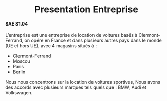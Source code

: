 <center><h1>Presentation Entreprise</h1></center>

#### SAÉ S1.04

L’entreprise est une entreprise de location de voitures basés à Clermont-Ferrand, on opére en France et dans plusieurs autres pays dans le monde (UE et hors UE), avec 4 magasins situés à :

- Clermont-Ferrand
- Moscou
- Paris
- Berlin

Nous nous concentrons sur la location de voitures sportives, Nous avons des accords avec plusieurs marques tels quels que : BMW, Audi et Volkswagen.
